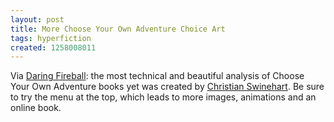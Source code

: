 ```yaml
---
layout: post
title: More Choose Your Own Adventure Choice Art
tags: hyperfiction
created: 1258008011
---
```

Via [Daring Fireball](http://daringfireball.net/linked/2009/11/11/one-book-many-readings): the most technical and beautiful analysis of Choose Your Own Adventure books yet was created by [Christian Swinehart](http://samizdat.cc/cyoa/).  Be sure to try the menu at the top, which leads to more images, animations and an online book.
